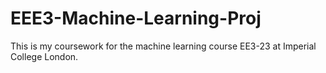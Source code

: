 # EEE3-Machine-Learning-Proj

This is my coursework for the machine learning course EE3-23 at Imperial College London.
